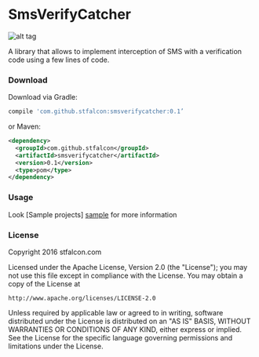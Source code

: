 # SmsVerifyCatcher

![alt tag](http://i.imgur.com/XT7Pl0q.gif)

A library that allows to implement interception of SMS with a verification code using a few lines of code.

### Download

Download via Gradle:
```gradle
compile 'com.github.stfalcon:smsverifycatcher:0.1’
```

or Maven:
```xml
<dependency>
  <groupId>com.github.stfalcon</groupId>
  <artifactId>smsverifycatcher</artifactId>
  <version>0.1</version>
  <type>pom</type>
</dependency>
```

### Usage


Look [Sample projects] [sample] for more information

### License 

Copyright 2016 stfalcon.com

Licensed under the Apache License, Version 2.0 (the "License");
you may not use this file except in compliance with the License.
You may obtain a copy of the License at

    http://www.apache.org/licenses/LICENSE-2.0

Unless required by applicable law or agreed to in writing, software
distributed under the License is distributed on an "AS IS" BASIS,
WITHOUT WARRANTIES OR CONDITIONS OF ANY KIND, either express or implied.
See the License for the specific language governing permissions and
limitations under the License.



[sample]: <https://github.com/stfalcon-studio/SmsVerifyCatcher/tree/master/sample>



